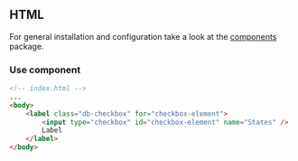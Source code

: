 ## HTML

For general installation and configuration take a look at
the [components](https://www.npmjs.com/package/@db-ui/components) package.

### Use component

```html index.html
<!-- index.html -->
...
<body>
	<label class="db-checkbox" for="checkbox-element">
		<input type="checkbox" id="checkbox-element" name="States" />
		Label
	</label>
</body>
```
